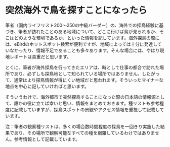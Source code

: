 # 突然海外で鳥を探すことになったら

筆者（国内ライフリスト200～250の中級バーダー）の、海外での探鳥経験に基づき、筆者が訪れたことのある地域について、どこに行けば鳥が見られるか、そこはどのような環境であるか、といった情報を記しています。海外探鳥の際には、eBirdのホットスポット検索が便利ですが、地域によっては十分に発達していなかったり、情報不足であることも多々あります。そんな場合には、やはり現地レポートは貴重だと思います。

とくに、筆者が海外探鳥を行ってきたエリアは、時として仕事の都合で訪れた場所であり、必ずしも探鳥地として知られている場所ではありません。したがって、通常はより探鳥情報が得にくい地域だと思われます。そういったマイナーな地点を中心に記していければと思います。

そういうわけで、海外都市で突然探鳥することになった際の日本語の情報源として、誰かの役に立てば幸いと思い、情報をまとめておきます。種リストも参考程度に記載していますが、探鳥スポットの景観やアクセス情報を重視して記載しています。

注：筆者の観察種リストは、多くの場合数時間程度の探鳥を一回きり実施した結果であり、その場所で観察可能なすべての種を網羅しているわけではありません。参考情報として記載しています。



